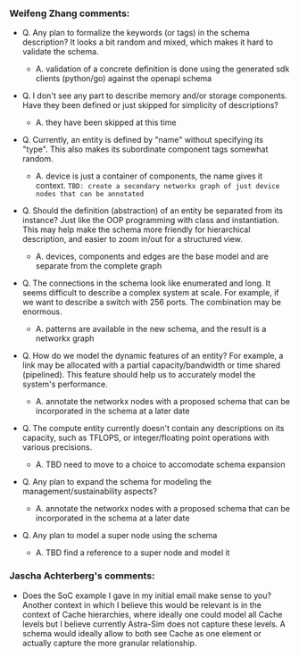 ### Weifeng Zhang comments:
- Q. Any plan to formalize the keywords (or tags) in the schema description? It looks a bit random and mixed, which makes it hard to validate the schema.
    - A. validation of a concrete definition is done using the generated sdk clients (python/go) against the openapi schema

- Q. I don't see any part to describe memory and/or storage components. Have they been defined or just skipped for simplicity of descriptions?
    - A. they have been skipped at this time

- Q. Currently, an entity is defined by "name" without specifying its "type". This also makes its subordinate component tags somewhat random.
    - A. device is just a container of components, the name gives it context. `TBD: create a secondary networkx graph of just device nodes that can be annotated`

- Q. Should the definition (abstraction) of an entity be separated from its instance? Just like the OOP programming with class and instantiation. This may help make the schema more friendly for hierarchical description, and easier to zoom in/out for a structured view.
    - A. devices, components and edges are the base model and are separate from the complete graph

- Q. The connections in the schema look like enumerated and long. It seems difficult to describe a complex system at scale. For example, if we want to describe a switch with 256 ports. The combination may be enormous.
    - A. patterns are available in the new schema, and the result is a networkx graph

- Q. How do we model the dynamic features of an entity? For example, a link may be allocated with a partial capacity/bandwidth or time shared (pipelined). This feature should help us to accurately model the system's performance.
    - A. annotate the networkx nodes with a proposed schema that can be incorporated in the schema at a later date

- Q. The compute entity currently doesn't contain any descriptions on its capacity, such as TFLOPS, or integer/floating point operations with various precisions.
    - A. TBD need to move to a choice to accomodate schema expansion

- Q. Any plan to expand the schema for modeling the management/sustainability aspects?
    - A. annotate the networkx nodes with a proposed schema that can be incorporated in the schema at a later date

- Q. Any plan to model a super node using the schema
    - A. TBD find a reference to a super node and model it

### Jascha Achterberg's comments:
- Does the SoC example I gave in my initial email make sense to you? Another context in which I believe this would be relevant is in the context of Cache hierarchies, where ideally one could model all Cache levels but I believe currently Astra-Sim does not capture these levels. A schema would ideally allow to both see Cache as one element or actually capture the more granular relationship.
